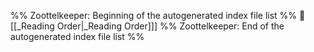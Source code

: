 %% Zoottelkeeper: Beginning of the autogenerated index file list  %%
📄 [[_Reading Order|_Reading Order]]]
%% Zoottelkeeper: End of the autogenerated index file list  %%
